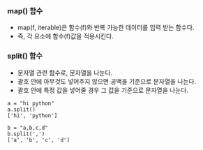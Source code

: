 ### map() 함수
- map(f, iterable)은 함수(f)와 반복 가능한 데이터를 입력 받는 함수다. 
- 즉, 각 요소에 함수(f)값을 적용시킨다.
### split() 함수
- 문자열 관련 함수로, 문자열을 나눈다.
- 괄호 안에 아무것도 넣어주지 않으면 공백을 기준으로 문자열을 나눈다.
- 괄호 안에 특정 값을 넣어줄 경우 그 값을 기준으로 문자열을 나눈다.

``` 
a = "hi python"
a.split()
['hi', 'python']

b = "a,b,c,d"
b.split(',')
['a', 'b', 'c', 'd']
```
